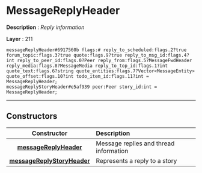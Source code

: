 # MessageReplyHeader

**Description** : *Reply information*

**Layer** : 211

```tl
messageReplyHeader#6917560b flags:# reply_to_scheduled:flags.2?true forum_topic:flags.3?true quote:flags.9?true reply_to_msg_id:flags.4?int reply_to_peer_id:flags.0?Peer reply_from:flags.5?MessageFwdHeader reply_media:flags.8?MessageMedia reply_to_top_id:flags.1?int quote_text:flags.6?string quote_entities:flags.7?Vector<MessageEntity> quote_offset:flags.10?int todo_item_id:flags.11?int = MessageReplyHeader;
messageReplyStoryHeader#e5af939 peer:Peer story_id:int = MessageReplyHeader;
```

---

## Constructors

| Constructor | Description |
| :---: | :--- |
| [**messageReplyHeader**](constructor/messageReplyHeader) | Message replies and thread information |
| [**messageReplyStoryHeader**](constructor/messageReplyStoryHeader) | Represents a reply to a story |